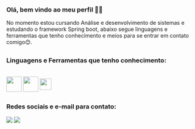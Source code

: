 ### Olá, bem vindo ao meu perfil 👋😀

No momento estou cursando Análise e desenvolvimento de sistemas e estudando o framework Spring boot, abaixo segue linguagens e ferramentas que tenho conhecimento e meios para se entrar em contato comigo😊.

##
### Linguagens e Ferramentas que tenho conhecimento:
<div style="display: inline_block"><br>
<img align="center" heigth="30" width="40" src="https://cdn.jsdelivr.net/gh/devicons/devicon/icons/java/java-original-wordmark.svg" />   
<img align="center" heigth="30" width="40" src="https://cdn.jsdelivr.net/gh/devicons/devicon/icons/mysql/mysql-original-wordmark.svg" />   
<img align="center"  heigth="30" width="30" src="https://cdn.jsdelivr.net/gh/devicons/devicon/icons/spring/spring-original.svg" />          
</div>          

##
### Redes sociais e e-mail para contato:

 <div>
  <a href = "mailto:webermarcondes7@gmail.com"><img src="https://img.shields.io/badge/-Gmail-%23333?style=for-the-badge&logo=gmail&logoColor=white" target="_blank"></a>
  <a href="https://www.linkedin.com/in/weber-marcondes-7b3ba0234/" target="_blank"><img src="https://img.shields.io/badge/-LinkedIn-%230077B5?style=for-the-badge&logo=linkedin&logoColor=white" target="_blank"></a> 
  
 </div>
